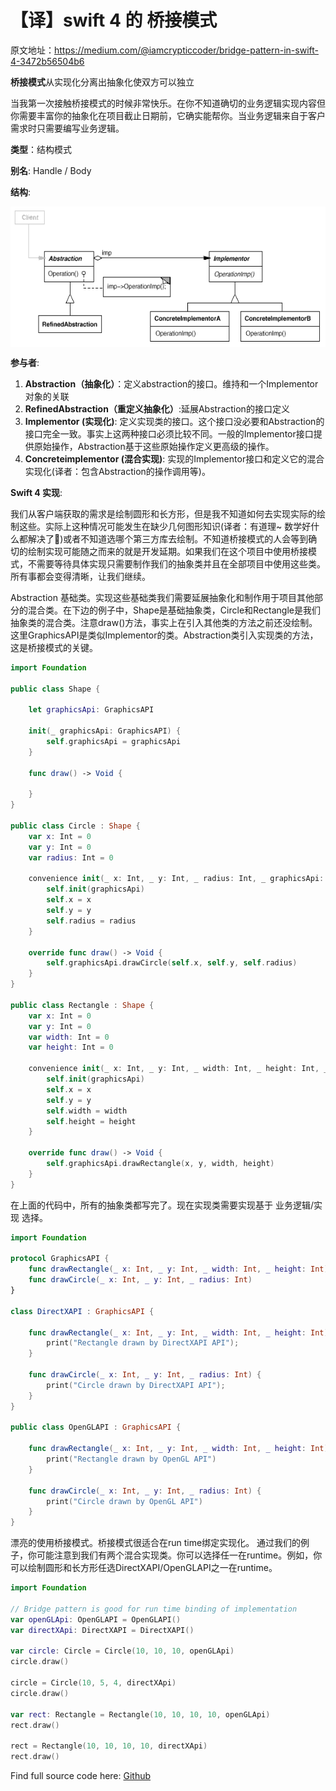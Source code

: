 # 【译】swift 4 的 桥接模式

原文地址：https://medium.com/@iamcrypticcoder/bridge-pattern-in-swift-4-3472b56504b6

**桥接模式**从实现化分离出抽象化使双方可以独立

当我第一次接触桥接模式的时候非常快乐。在你不知道确切的业务逻辑实现内容但你需要丰富你的抽象化在项目截止日期前，它确实能帮你。当业务逻辑来自于客户需求时只需要编写业务逻辑。



**类型**：结构模式

**别名**: Handle / Body

**结构**:

<img src="https://github.com/zhuxinyu/blog/blob/master/%E4%B8%80%E4%BA%9B%E6%8A%80%E6%9C%AF%E7%BF%BB%E8%AF%91/1_vfOCjncSI1ES207HklBXUQ.gif" width = "600" height = "225" div align=center />



**参与者**:

1. **Abstraction（抽象化）**：定义abstraction的接口。维持和一个Implementor对象的关联
2. **RefinedAbstraction（重定义抽象化）**:延展Abstraction的接口定义
3. **Implementor (实现化)**: 定义实现类的接口。这个接口没必要和Abstraction的接口完全一致。事实上这两种接口必须比较不同。一般的Implementor接口提供原始操作，Abstraction基于这些原始操作定义更高级的操作。
4. **Concreteimplementor (混合实现)**: 实现的Implementor接口和定义它的混合实现化(译者：包含Abstraction的操作调用等)。



**Swift 4 实现**:

我们从客户端获取的需求是绘制圆形和长方形，但是我不知道如何去实现实际的绘制这些。实际上这种情况可能发生在缺少几何图形知识(译者：有道理~ 数学好什么都解决了🤣)或者不知道选哪个第三方库去绘制。不知道桥接模式的人会等到确切的绘制实现可能随之而来的就是开发延期。如果我们在这个项目中使用桥接模式，不需要等待具体实现只需要制作我们的抽象类并且在全部项目中使用这些类。所有事都会变得清晰，让我们继续。

Abstraction 基础类。实现这些基础类我们需要延展抽象化和制作用于项目其他部分的混合类。在下边的例子中，Shape是基础抽象类，Circle和Rectangle是我们抽象类的混合类。注意draw()方法，事实上在引入其他类的方法之前还没绘制。这里GraphicsAPI是类似Implementor的类。Abstraction类引入实现类的方法，这是桥接模式的关键。

```swift
import Foundation

public class Shape {
    
    let graphicsApi: GraphicsAPI
    
    init(_ graphicsApi: GraphicsAPI) {
        self.graphicsApi = graphicsApi
    }
    
    func draw() -> Void {
        
    }
}

public class Circle : Shape {
    var x: Int = 0
    var y: Int = 0
    var radius: Int = 0
    
    convenience init(_ x: Int, _ y: Int, _ radius: Int, _ graphicsApi: GraphicsAPI) {
        self.init(graphicsApi)
        self.x = x
        self.y = y
        self.radius = radius
    }
    
    override func draw() -> Void {
        self.graphicsApi.drawCircle(self.x, self.y, self.radius)
    }
}

public class Rectangle : Shape {
    var x: Int = 0
    var y: Int = 0
    var width: Int = 0
    var height: Int = 0
    
    convenience init(_ x: Int, _ y: Int, _ width: Int, _ height: Int, _ graphicsApi: GraphicsAPI) {
        self.init(graphicsApi)
        self.x = x
        self.y = y
        self.width = width
        self.height = height
    }
    
    override func draw() -> Void {
        self.graphicsApi.drawRectangle(x, y, width, height)
    }
}
```

在上面的代码中，所有的抽象类都写完了。现在实现类需要实现基于 业务逻辑/实现 选择。

```swift
import Foundation

protocol GraphicsAPI {
    func drawRectangle(_ x: Int, _ y: Int, _ width: Int, _ height: Int)
    func drawCircle(_ x: Int, _ y: Int, _ radius: Int)
}

class DirectXAPI : GraphicsAPI {
    
    func drawRectangle(_ x: Int, _ y: Int, _ width: Int, _ height: Int) {
        print("Rectangle drawn by DirectXAPI API");
    }
    
    func drawCircle(_ x: Int, _ y: Int, _ radius: Int) {
        print("Circle drawn by DirectXAPI API");
    }
}

public class OpenGLAPI : GraphicsAPI {
    
    func drawRectangle(_ x: Int, _ y: Int, _ width: Int, _ height: Int) {
        print("Rectangle drawn by OpenGL API")
    }
    
    func drawCircle(_ x: Int, _ y: Int, _ radius: Int) {
        print("Circle drawn by OpenGL API")
    }
}
```

漂亮的使用桥接模式。桥接模式很适合在run time绑定实现化。 通过我们的例子，你可能注意到我们有两个混合实现类。你可以选择任一在runtime。例如，你可以绘制圆形和长方形任选DirectXAPI/OpenGLAPI之一在runtime。



```swift
import Foundation

// Bridge pattern is good for run time binding of implementation
var openGLApi: OpenGLAPI = OpenGLAPI()
var directXApi: DirectXAPI = DirectXAPI()

var circle: Circle = Circle(10, 10, 10, openGLApi)
circle.draw()

circle = Circle(10, 5, 4, directXApi)
circle.draw()

var rect: Rectangle = Rectangle(10, 10, 10, 10, openGLApi)
rect.draw()

rect = Rectangle(10, 10, 10, 10, directXApi)
rect.draw()
```

Find full source code here: [Github](https://github.com/iamcrypticcoder/DesignPattern/tree/master/swift)

